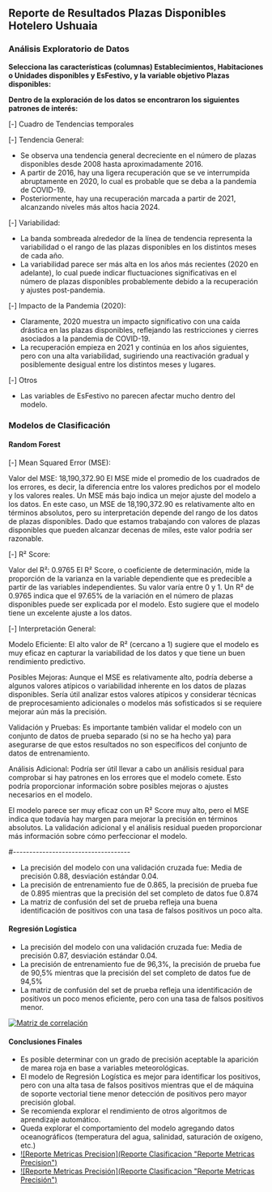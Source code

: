 ## Reporte de Resultados Plazas Disponibles Hotelero Ushuaia
### Análisis Exploratorio de Datos

**Selecciona las características (columnas) Establecimientos, Habitaciones o Unidades disponibles y EsFestivo, y la variable objetivo Plazas disponibles:**

**Dentro de la exploración de los datos se encontraron los siguientes patrones de interés:**

[-] Cuadro de Tendencias temporales

[-] Tendencia General:

- Se observa una tendencia general decreciente en el número de plazas disponibles desde 2008 hasta aproximadamente 2016.
- A partir de 2016, hay una ligera recuperación que se ve interrumpida abruptamente en 2020, lo cual es probable que se deba a la pandemia de COVID-19.
- Posteriormente, hay una recuperación marcada a partir de 2021, alcanzando niveles más altos hacia 2024.

[-] Variabilidad:

- La banda sombreada alrededor de la línea de tendencia representa la variabilidad o el rango de las plazas disponibles en los distintos meses de cada año.
- La variabilidad parece ser más alta en los años más recientes (2020 en adelante), lo cual puede indicar fluctuaciones significativas en el número de plazas disponibles probablemente debido a la recuperación y ajustes post-pandemia.

[-] Impacto de la Pandemia (2020):

- Claramente, 2020 muestra un impacto significativo con una caída drástica en las plazas disponibles, reflejando las restricciones y cierres asociados a la pandemia de COVID-19.
- La recuperación empieza en 2021 y continúa en los años siguientes, pero con una alta variabilidad, sugiriendo una reactivación gradual y posiblemente desigual entre los distintos meses y lugares.

[-] Otros

- Las variables de EsFestivo no parecen afectar mucho dentro del modelo.


### Modelos de Clasificación

#### Random Forest 

[-] Mean Squared Error (MSE):

Valor del MSE: 18,190,372.90
El MSE mide el promedio de los cuadrados de los errores, es decir, la diferencia entre los valores predichos por el modelo y los valores reales. Un MSE más bajo indica un mejor ajuste del modelo a los datos.
En este caso, un MSE de 18,190,372.90 es relativamente alto en términos absolutos, pero su interpretación depende del rango de los datos de plazas disponibles. Dado que estamos trabajando con valores de plazas disponibles que pueden alcanzar decenas de miles, este valor podría ser razonable.


[-] R² Score:

Valor del R²: 0.9765
El R² Score, o coeficiente de determinación, mide la proporción de la varianza en la variable dependiente que es predecible a partir de las variables independientes. Su valor varía entre 0 y 1.
Un R² de 0.9765 indica que el 97.65% de la variación en el número de plazas disponibles puede ser explicada por el modelo. Esto sugiere que el modelo tiene un excelente ajuste a los datos.


[-] Interpretación General:

Modelo Eficiente:
El alto valor de R² (cercano a 1) sugiere que el modelo es muy eficaz en capturar la variabilidad de los datos y que tiene un buen rendimiento predictivo.

Posibles Mejoras:
Aunque el MSE es relativamente alto, podría deberse a algunos valores atípicos o variabilidad inherente en los datos de plazas disponibles. Sería útil analizar estos valores atípicos y considerar técnicas de preprocesamiento adicionales o modelos más sofisticados si se requiere mejorar aún más la precisión.

Validación y Pruebas:
Es importante también validar el modelo con un conjunto de datos de prueba separado (si no se ha hecho ya) para asegurarse de que estos resultados no son específicos del conjunto de datos de entrenamiento.

Análisis Adicional:
Podría ser útil llevar a cabo un análisis residual para comprobar si hay patrones en los errores que el modelo comete. Esto podría proporcionar información sobre posibles mejoras o ajustes necesarios en el modelo.

El modelo parece ser muy eficaz con un R² Score muy alto, pero el MSE indica que todavía hay margen para mejorar la precisión en términos absolutos. La validación adicional y el análisis residual pueden proporcionar más información sobre cómo perfeccionar el modelo.

#------------------------------------



* La precisión del modelo con una validación cruzada fue: Media de precisión 0.88, desviación estándar 0.04.
* La precisión de entrenamiento fue de 0.865, la precisión de prueba fue de 0.895 mientras que la precisión del set completo de datos fue 0.874
* La matriz de confusión del set de prueba refleja una buena identificación de positivos con una tasa de falsos positivos un poco alta.

#### Regresión Logística
* La precisión del modelo con una validación cruzada fue: Media de precisión 0.87, desviación estándar 0.04.
* La precisión de entrenamiento fue de 96,3%, la precisión de prueba fue de 90,5% mientras que la precisión del set completo de datos fue de 94,5%
* La matriz de confusión del set de prueba refleja una identificación de positivos un poco menos eficiente, pero con una tasa de falsos positivos menor.

[![Matriz de correlación](MapaDeCalor "Matriz de correlación")](https://github.com/VictorVisnuk/MareaRoja/blob/main/reports/figures/Figura3.png "Matriz de correlación")
#### Conclusiones Finales
+ Es posible determinar con un grado de precisión aceptable la aparición de marea roja en base a variables meteorológicas.
+ El modelo de Regresión Logística es mejor para identificar los positivos, pero con una alta tasa de falsos positivos mientras que el de máquina de soporte vectorial tiene menor detección de positivos pero mayor precisión global.
+ Se recomienda explorar el rendimiento de otros algoritmos de aprendizaje automático.
+ Queda explorar el comportamiento del modelo agregando datos oceanográficos (temperatura del agua, salinidad, saturación de oxígeno, etc.)
+ [![Reporte Metricas Precision](Reporte Clasificacion "Reporte Metricas Precision")](https://github.com/VictorVisnuk/MareaRoja/blob/main/reports/figures/Figura4.png "Reporte Metricas Precision")
+ [![Reporte Metricas Precisión](Reporte Clasificacion "Reporte Metricas Precisión")](https://github.com/VictorVisnuk/MareaRoja/blob/main/reports/figures/Figura5.png "Reporte Metricas Precisión")

